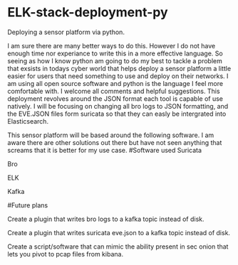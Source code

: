 # ELK-stack-deployment-py
Deploying a sensor platform via python.

I am sure there are many better ways to do this. However I do not have enough time nor experiance to write this in a more effective language. So seeing as how I know python am going to do my best to tackle a problem that exsists in todays cyber world that helps deploy a sensor platform a little easier for users that need something to use and deploy on their networks. I am using all open source software and python is the language I feel more comfortable with. I welcome all comments and helpful suggestions. This deployment revolves around the JSON format each tool is capable of use natively. I will be focusing on changing all bro logs to JSON formatting, and the EVE.JSON files form suricata so that they can easly be intergrated into Elasticsearch.

This sensor platform will be based around the following software. I am aware there are other solutions out there but have not seen anything that screams that it is better for my use case.
#Software used
Suricata

Bro

ELK

Kafka

#Future plans

Create a plugin that writes bro logs to a kafka topic instead of disk.

Create a plugin that writes suricata eve.json to a kafka topic instead of disk.

Create a script/software that can mimic the ability present in sec onion that lets you pivot to pcap files from kibana.
